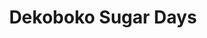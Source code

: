--- 
title: "Dekoboko Sugar Days"
publishdate: "2018-12-15T16:48:46+02:00"
src: "https://365manga.net/manga/dekoboko-sugar-days"
image: "https://data.365manga.net/images/thumbnails/32810-dekoboko-sugar-days.jpg"
description: " 'I want to protect this little cutie!' I wished for that so hard, but that kid, Hanamine Rui, just continued to grow and grow and grow until I, Matsukaze Yuujirou began to worry. I've already realized these feelings I have for my 180-some centimeter childhood friend, but...
A story of a short but manly guy vs. a large but fluffy and cute childhood friend."
---